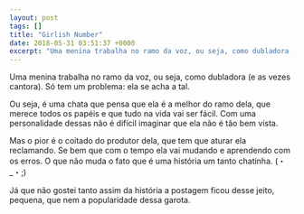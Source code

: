 ```yaml
---
layout: post
tags: []
title: "Girlish Number"
date: 2018-05-31 03:51:37 +0000
excerpt: "Uma menina trabalha no ramo da voz, ou seja, como dubladora (e as vezes cantora). Só tem um problema: ela se acha a tal.  Ou seja, é uma..."
---
```


Uma menina trabalha no ramo da voz, ou seja, como dubladora (e as vezes cantora). Só tem um problema: ela se acha a tal.

Ou seja, é uma chata que pensa que ela é a melhor do ramo dela, que merece todos os papéis e que tudo na vida vai ser fácil. Com uma personalidade dessas não é difícil imaginar que ela não é tão bem vista.

Mas o pior é o coitado do produtor dela, que tem que aturar ela reclamando. Se bem que com o tempo ela vai mudando e aprendendo com os erros. O que não muda o fato que é uma história um tanto chatinha. (・_・;)

Já que não gostei tanto assim da história a postagem ficou desse jeito, pequena, que nem a popularidade dessa garota.